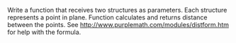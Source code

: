 Write a function that receives two structures as parameters. Each structure represents a point in plane. Function calculates and returns distance between the points. See http://www.purplemath.com/modules/distform.htm for help with the formula.